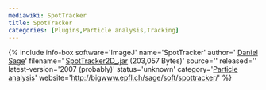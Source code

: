```yaml
---
mediawiki: SpotTracker
title: SpotTracker
categories: [Plugins,Particle analysis,Tracking]
---
```


{% include info-box software='ImageJ' name='SpotTracker' author=' [Daniel Sage](http://bigwww.epfl.ch/sage/)' filename=' [SpotTracker2D\_.jar](http://bigwww.epfl.ch/sage/soft/spottracker/SpotTracker2D_.jar) (203,057 Bytes)' source='' released='' latest-version='2007 (probably)' status='unknown' category='[Particle analysis](/plugin-index#particle-analysis)' website='http://bigwww.epfl.ch/sage/soft/spottracker/' %}

  
